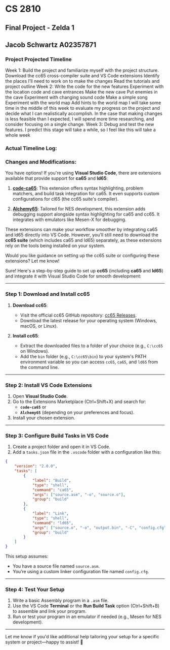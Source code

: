 # CS 2810
## Final Project - Zelda 1 
## Jacob Schwartz A02357871

### Project Projected Timeline
Week 1: Build the project and familiarize myself with the project structure.
Download the cc65 cross-compiler suite and VS Code extensions
Identify the places I’ll need to work on to make the changes
Read the tutorials and project outline
Week 2: Write the code for the new features
Experiment with the location code and cave entrances
Make the new cave
Put enemies in the cave
Experiment with changing sound code
Make a simple song
Experiment with the world map
Add hints to the world map
I will take some time in the middle of this week to evaluate my progress on the project and decide what I can realistically accomplish. In the case that making changes is less feasible than I expected, I will spend more time researching, and consider focusing on a single change.
Week 3: Debug and test the new features.
I predict this stage will take a while, so I feel like this will take a whole week

### Actual Timeline Log:

### Changes and Modifications:



You have options! If you're using **Visual Studio Code**, there are extensions available that provide support for **ca65** and **ld65**:

1. **[code-ca65](https://github.com/tlgkccampbell/code-ca65)**: This extension offers syntax highlighting, problem matchers, and build task integration for ca65. It even supports custom configurations for cl65 (the cc65 suite's compiler).

2. **[Alchemy65](https://marketplace.visualstudio.com/items?itemName=alchemic-raker.alchemy65)**: Tailored for NES development, this extension adds debugging support alongside syntax highlighting for ca65 and cc65. It integrates with emulators like Mesen-X for debugging.

These extensions can make your workflow smoother by integrating ca65 and ld65 directly into VS Code. However, you'll still need to download the **cc65 suite** (which includes ca65 and ld65) separately, as these extensions rely on the tools being installed on your system.

Would you like guidance on setting up the cc65 suite or configuring these extensions? Let me know!


Sure! Here's a step-by-step guide to set up **cc65** (including **ca65** and **ld65**) and integrate it with Visual Studio Code for smooth development:

---

### **Step 1: Download and Install cc65**
1. **Download cc65**:
   - Visit the official cc65 GitHub repository: [cc65 Releases](https://github.com/cc65/cc65/releases).
   - Download the latest release for your operating system (Windows, macOS, or Linux).

2. **Install cc65**:
   - Extract the downloaded files to a folder of your choice (e.g., `C:\cc65` on Windows).
   - Add the `bin` folder (e.g., `C:\cc65\bin`) to your system's PATH environment variable so you can access `cc65`, `ca65`, and `ld65` from the command line.

---

### **Step 2: Install VS Code Extensions**
1. Open **Visual Studio Code**.
2. Go to the Extensions Marketplace (Ctrl+Shift+X) and search for:
   - **`code-ca65`** or
   - **`Alchemy65`** (depending on your preferences and focus).
3. Install your chosen extension.

---

### **Step 3: Configure Build Tasks in VS Code**
1. Create a project folder and open it in VS Code.
2. Add a `tasks.json` file in the `.vscode` folder with a configuration like this:

```json
{
    "version": "2.0.0",
    "tasks": [
        {
            "label": "Build",
            "type": "shell",
            "command": "ca65",
            "args": ["source.asm", "-o", "source.o"],
            "group": "build"
        },
        {
            "label": "Link",
            "type": "shell",
            "command": "ld65",
            "args": ["source.o", "-o", "output.bin", "-C", "config.cfg"],
            "group": "build"
        }
    ]
}
```

This setup assumes:
- You have a source file named `source.asm`.
- You’re using a custom linker configuration file named `config.cfg`.

---

### **Step 4: Test Your Setup**
1. Write a basic Assembly program in a `.asm` file.
2. Use the VS Code **Terminal** or the **Run Build Task** option (Ctrl+Shift+B) to assemble and link your program.
3. Run or test your program in an emulator if needed (e.g., Mesen for NES development).

---

Let me know if you'd like additional help tailoring your setup for a specific system or project—happy to assist! 🚀
